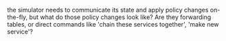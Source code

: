 the simulator needs to communicate its state and apply policy changes on-the-fly, but what do those policy changes look like? Are they forwarding tables, or direct commands like 'chain these services together', 'make new service'?
